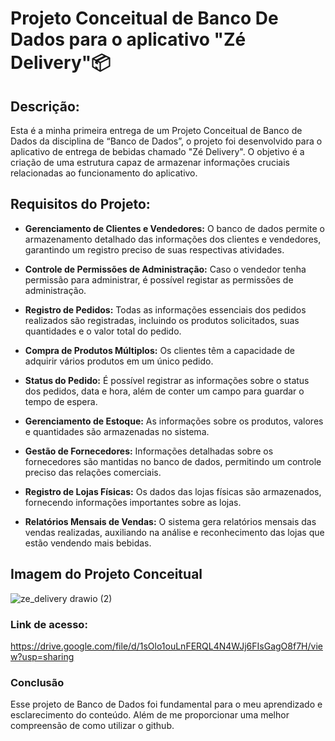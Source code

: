 # Projeto Conceitual de Banco De Dados para o aplicativo "Zé Delivery"📦

## Descrição:
Esta é a minha primeira entrega de um Projeto Conceitual de Banco de Dados da disciplina de “Banco de Dados”, o projeto foi desenvolvido para o aplicativo de entrega de bebidas chamado "Zé Delivery". O objetivo é a criação de uma estrutura capaz de armazenar informações cruciais relacionadas ao funcionamento do aplicativo.

## Requisitos do Projeto:

+ **Gerenciamento de Clientes e Vendedores:** O banco de dados permite o armazenamento detalhado das informações dos clientes e vendedores, garantindo um registro preciso de suas respectivas atividades.

+ **Controle de Permissões de Administração:** Caso o vendedor tenha permissão para administrar, é possível registar as permissões de administração.

+ **Registro de Pedidos:** Todas as informações essenciais dos pedidos realizados são registradas, incluindo os produtos solicitados, suas quantidades e o valor total do pedido.

+ **Compra de Produtos Múltiplos:** Os clientes têm a capacidade de adquirir vários produtos em um único pedido.

+ **Status do Pedido:** É possível registrar as informações sobre o status dos pedidos, data e hora, além de conter um campo para guardar o tempo de espera. 

+ **Gerenciamento de Estoque:** As informações sobre os produtos, valores e quantidades são armazenadas no sistema. 

+ **Gestão de Fornecedores:** Informações detalhadas sobre os fornecedores são mantidas no banco de dados, permitindo um controle preciso das relações comerciais.

+ **Registro de Lojas Físicas:** Os dados das lojas físicas são armazenados, fornecendo informações importantes sobre as lojas.

+ **Relatórios Mensais de Vendas:** O sistema gera relatórios mensais das vendas realizadas, auxiliando na análise e reconhecimento das lojas que estão vendendo mais bebidas.

## Imagem do Projeto Conceitual 
![ze_delivery drawio (2)](https://github.com/anacristinags/Banco_de_Dados/assets/145061688/f9908ba9-54c5-4559-a242-3ea5b31d75a2)
### Link de acesso: 
https://drive.google.com/file/d/1sOlo1ouLnFERQL4N4WJj6FIsGagO8f7H/view?usp=sharing  
### Conclusão  
Esse projeto de Banco de Dados foi fundamental para o meu aprendizado e esclarecimento do conteúdo. Além de me proporcionar uma melhor compreensão de como utilizar o github.
